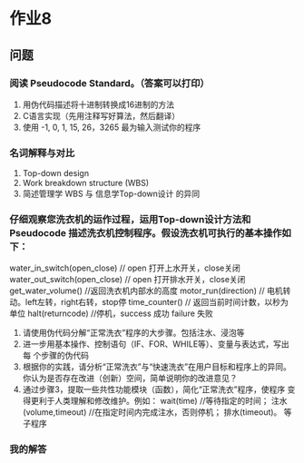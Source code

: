 # 作业8
## 问题
### 阅读 Pseudocode Standard。（答案可以打印）
1. 用伪代码描述将十进制转换成16进制的方法
2. C语言实现（先用注释写好算法，然后翻译）
3. 使用 -1, 0, 1, 15, 26，3265 最为输入测试你的程序
### 名词解释与对比
1. Top-down design
2.  Work breakdown structure (WBS)
3. 简述管理学 WBS 与 信息学Top-down设计 的异同
### 仔细观察您洗衣机的运作过程，运用Top-down设计方法和Pseudocode 描述洗衣机控制程序。假设洗衣机可执行的基本操作如下：
water_in_switch(open_close) // open 打开上水开关，close关闭
water_out_switch(open_close) // open 打开排水开关，close关闭
get_water_volume() //返回洗衣机内部水的高度
motor_run(direction) // 电机转动。left左转，right右转，stop停
time_counter() // 返回当前时间计数，以秒为单位
halt(returncode) //停机，success 成功 failure 失败
1. 请使用伪代码分解“正常洗衣”程序的大步骤。包括注水、浸泡等
2. 进一步用基本操作、控制语句（IF、FOR、WHILE等）、变量与表达式，写出每
个步骤的伪代码
3. 根据你的实践，请分析“正常洗衣”与“快速洗衣”在用户目标和程序上的异同。
你认为是否存在改进（创新）空间，简单说明你的改进意见？
4. 通过步骤3，提取一些共性功能模块（函数），简化“正常洗衣”程序，使程序
变得更利于人类理解和修改维护。例如：
wait(time) //等待指定的时间；
注水(volume,timeout) //在指定时间内完成注水，否则停机；
排水(timeout)。 等子程序
### 我的解答
